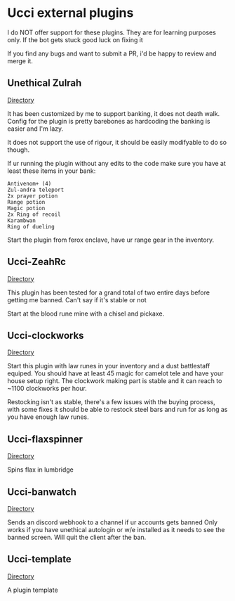 # Ucci external plugins

I do NOT offer support for these plugins. They are for learning purposes only. If the bot gets stuck good luck on fixing
it

If you find any bugs and want to submit a PR, i'd be happy to review and merge it.

## Unethical Zulrah

[Directory](/unethical-zulrah/)

It has been customized by me to support banking, it does not death walk. Config for the plugin is pretty barebones as
hardcoding the banking is easier and I'm lazy.

It does not support the use of rigour, it should be easily modifyable to do so though.

If ur running the plugin without any edits to the code make sure you have at least these items in your bank:

    Antivenom+ (4)
    Zul-andra teleport
    2x prayer potion
    Range potion
    Magic potion
    2x Ring of recoil
    Karambwan
    Ring of dueling

Start the plugin from ferox enclave, have ur range gear in the inventory.

## Ucci-ZeahRc

[Directory](/ucci-zeahrc/)

This plugin has been tested for a grand total of two entire days before getting me banned.
Can't say if it's stable or not

Start at the blood rune mine with a chisel and pickaxe.

## Ucci-clockworks

[Directory](/ucci-clockworks/)

Start this plugin with law runes in your inventory and a dust battlestaff equiped.
You should have at least 45 magic for camelot tele and have your house setup right.
The clockwork making part is stable and it can reach to ~1100 clockworks per hour.

Restocking isn't as stable, there's a few issues with the buying process,
with some fixes it should be able to restock steel bars and run for as long as you have enough law runes.

## Ucci-flaxspinner

[Directory](/ucci-flaxspinner/)

Spins flax in lumbridge

## Ucci-banwatch

[Directory](/ucci-banwatch/)

Sends an discord webhook to a channel if ur accounts gets banned
Only works if you have unethical autologin or w/e installed as it needs to see the banned screen.
Will quit the client after the ban.

## Ucci-template

[Directory](/ucci-template/)

A plugin template